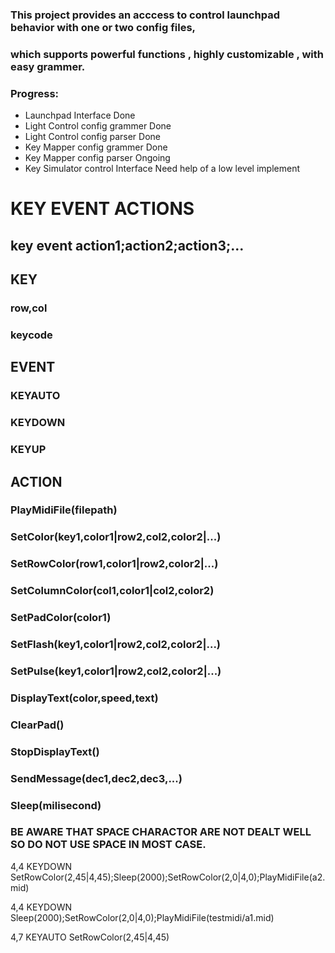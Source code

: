 ### This project provides an acccess to control launchpad behavior with one or two config files,
### which supports powerful functions , highly customizable , with easy grammer.


### Progress:
* Launchpad Interface                        Done
* Light Control config grammer               Done
* Light Control config parser                Done
* Key Mapper config grammer                  Done
* Key Mapper config parser                   Ongoing
* Key Simulator control Interface            Need help of a low level implement




#   KEY     EVENT         ACTIONS
##   key     event        action1;action2;action3;...

## KEY
### row,col
### keycode

## EVENT
### KEYAUTO
### KEYDOWN
### KEYUP

##    ACTION
### PlayMidiFile(filepath)
### SetColor(key1,color1|row2,col2,color2|...)
### SetRowColor(row1,color1|row2,color2|...)
### SetColumnColor(col1,color1|col2,color2)
### SetPadColor(color1)
### SetFlash(key1,color1|row2,col2,color2|...)
### SetPulse(key1,color1|row2,col2,color2|...)
### DisplayText(color,speed,text)
### ClearPad()
### StopDisplayText()
### SendMessage(dec1,dec2,dec3,...)
### Sleep(milisecond)

### BE AWARE THAT SPACE CHARACTOR ARE NOT DEALT WELL SO DO NOT USE SPACE IN MOST CASE.

4,4   KEYDOWN   SetRowColor(2,45|4,45);Sleep(2000);SetRowColor(2,0|4,0);PlayMidiFile(a2.mid)

4,4   KEYDOWN   Sleep(2000);SetRowColor(2,0|4,0);PlayMidiFile(testmidi/a1.mid)

4,7   KEYAUTO   SetRowColor(2,45|4,45)

